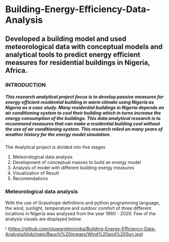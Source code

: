 # Building-Energy-Efficiency-Data-Analysis
## Developed a building model and used meteorological data with conceptual models and analytical tools to predict energy efficient measures for residential buildings in Nigeria, Africa.


### INTRODUCTION
##### This research analytical project focus is to develop passive measures for energy efficient residential building in warm climate using Nigeria as Nigeria as a case study. Many residential buildings in Nigeria depends on air conditioning system to cool their building which in turns increase the energy consumption of the buildings. This data analytical research is to recommend measures that can make a residential building cool without the use of air conditioning system. This research relied on many years of weather history for the energy model simulation.


The Analytical project is divided into five stages 
1.	Meteorological data analysis
2.  Development of conceptual masses to build an energy model 
3.  Analysis of model with different building energy measures 
4.  Visualization of Result 
5.  Recomendations 

### Meteorological data analysis
With the use of Grasshope definitions and python programming language, the wind, sunlight, temperature and outdoor comfort of three different locations in Nigeria was analysed from the year 1960 - 2020. Few of the analysis visuals are displayed below.

! (https://github.com/oluwarotimiyinka/Building-Energy-Efficiency-Data-Analysis/blob/main/Bauchi%20images/Wind%20and%20Sun.jpg)